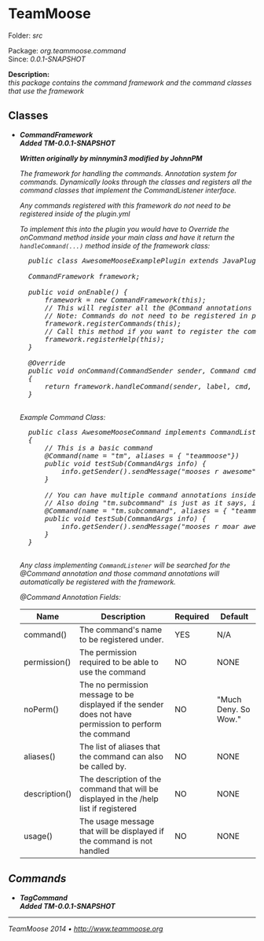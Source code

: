 TeamMoose
===========
Folder: <i>src</i><p>
Package: <i>org.teammoose.command</i><br>
Since: <i>0.0.1-SNAPSHOT</i><p>
<b>Description:</b><br>
<i>this package contains the command framework and the command classes that use the framework</i><p>

Classes
---

- <b><i>CommandFramework</i></b><br>
<i><b>Added TM-0.0.1-SNAPSHOT</b>
	
	<b>Written originally by minnymin3 modified by JohnnPM</b><i>
	
	The framework for handling the commands. 
	Annotation system for commands.
	Dynamically looks through the classes and registers all the
	command classes that implement the CommandListener interface.
	
	Any commands registered with this framework do not need to be registered 
	inside of the plugin.yml
	
	To implement this into the plugin you would have to Override
	the onCommand method inside your main class and have it return
	the <code>handleCommand(...)</code> method inside of the framework
	class:
	<pre>
	public class AwesomeMooseExamplePlugin extends JavaPlugin {

    CommandFramework framework;

    public void onEnable() {
        framework = new CommandFramework(this);
        // This will register all the @Command annotations inside of all the classes implement the CommandListener class
        // Note: Commands do not need to be registered in plugin.yml
        framework.registerCommands(this);
        // Call this method if you want to register the commands with the 
        framework.registerHelp(this);
    }

    @Override
    public void onCommand(CommandSender sender, Command cmd, String label, String[] args)
    {
    	return framework.handleCommand(sender, label, cmd, args);
    }
	</pre><p>
	
	Example Command Class:
	<pre>
	public class AwesomeMooseCommand implements CommandListener
	{
		// This is a basic command
		@Command(name = "tm", aliases = { "teammoose"})
		public void testSub(CommandArgs info) {
    		info.getSender().sendMessage("mooses r awesome");
		}
		
		// You can have multiple command annotations inside of one class, all of them being a different command
		// Also doing "tm.subcommand" is just as it says, it creates a subcommand under the other command defined.
		@Command(name = "tm.subcommand", aliases = { "teammoose.subcommand"})
		public void testSub(CommandArgs info) {
    		info.getSender().sendMessage("mooses r moar awesome then u");
		}
	}
	</pre>
	
	Any class implementing <code>CommandListener</code> will be searched for the @Command
	annotation and those command annotations will automatically be registered with the framework.
	
	@Command Annotation Fields:
	
	| Name | Description | Required | Default |
	|------|-------------|----------|---------|
	| command() | The command's name to be registered under. | YES | N/A |
	| permission() | The permission required to be able to use the command | NO | NONE |
	| noPerm() | The no permission message to be displayed if the sender does not have permission to perform the command | NO | "Much Deny. So Wow." |
	| aliases() | The list of aliases that the command can also be called by. | NO | NONE | 
	| description() | The description of the command that will be displayed in the /help list if registered | NO | NONE |
	| usage() |  The usage message that will be displayed if the command is not handled | NO | NONE |

Commands
---

- <b><i>TagCommand</i></b><br>
<i><b>Added TM-0.0.1-SNAPSHOT</b>

</i>

---
TeamMoose 2014 • http://www.teammoose.org